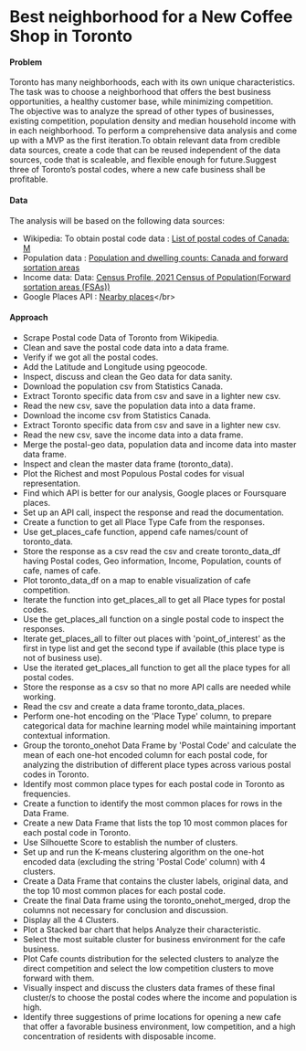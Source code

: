 # Best neighborhood for a New Coffee Shop in Toronto
#### Problem
Toronto has many neighborhoods, each with its own unique characteristics. The task was to  choose a neighborhood that offers the best business opportunities, a healthy customer base, while minimizing competition.</br>
The objective was to analyze the spread of other types of businesses, existing competition, population density and median household income with in each neighborhood. To perform a comprehensive data analysis and come up with a MVP as the first iteration.To obtain relevant data from credible data sources, create a code that can be reused independent of the data sources, code that is scaleable, and flexible enough for future.Suggest three of Toronto’s postal codes, where a new cafe business shall be profitable.
#### Data
The analysis will be based on the following data sources:</br>
   - Wikipedia: To obtain postal code data : [List of postal codes of Canada: M](https://en.wikipedia.org/wiki/List_of_postal_codes_of_Canada:_M)</br>
   - Population data : [Population and dwelling counts: Canada and forward sortation areas](https://www150.statcan.gc.ca/t1/tbl1/en/tv.action?pid=9810001901)</br>
   - Income data: Data: [Census Profile, 2021 Census of Population(Forward sortation areas (FSAs))](https://www12.statcan.gc.ca/census-recensement/2021/dp-pd/prof/details/download-telecharger.cfm?Lang=E)</br>
   - Google Places API : [Nearby places](https://developers.google.com/maps/documentation/places/web-service/supported_types?_gl=1*gb02v5*_up*MQ..*_ga*MTY4MjAzNTA0MS4xNzMzNjg2NTMz*_ga_NRWSTWS78N*MTczMzY4NjUzMi4xLjEuMTczMzY4Nzk5Ni4wLjAuMA..)</br>
#### Approach
- Scrape Postal code Data of Toronto from Wikipedia.
- Clean and save the postal code data into a data frame.
- Verify if we got all the postal codes.
- Add the Latitude and Longitude using pgeocode.
- Inspect, discuss and clean the Geo data for data sanity.
- Download the population csv from Statistics Canada.
- Extract Toronto specific data from csv and save in a lighter new csv.
- Read the new csv, save the population data into a data frame.
- Download the income csv from Statistics Canada.
- Extract Toronto specific data from csv and save in a lighter new csv.
- Read the new csv, save the income data into a data frame.
- Merge the postal-geo data, population data and income data into master data frame.
- Inspect and clean the master data frame (toronto_data).
- Plot the Richest and most Populous Postal codes for visual representation.
- Find which API is better for our analysis, Google places or Foursquare places.
- Set up an API call, inspect the response and read the documentation.
- Create a function to get all Place Type Cafe from the responses.
- Use get_places_cafe function, append cafe names/count of toronto_data.
- Store the response as a csv read the csv and create toronto_data_df having Postal codes, Geo information, Income, Population, counts of cafe, names of cafe.
- Plot toronto_data_df on a map to enable visualization of cafe competition.
- Iterate the function into get_places_all to get all Place types for postal codes.
- Use the get_places_all function on a single postal code to inspect the responses.
- Iterate get_places_all to filter out places with 'point_of_interest' as the first in type list and get the second type if available (this place type is not of business use).
- Use the iterated get_places_all function to get all the place types for all postal codes.
- Store the response as a csv so that no more API calls are needed while working.
- Read the csv and create a data frame toronto_data_places.
- Perform one-hot encoding on the 'Place Type' column, to prepare categorical data for machine learning model while maintaining important contextual information.
- Group the toronto_onehot Data Frame by 'Postal Code' and calculate the mean of each one-hot encoded column for each postal code, for analyzing the distribution of different place types across various postal codes in Toronto.
- Identify most common place types for each postal code in Toronto as frequencies.
- Create a function to identify the most common places for rows in the Data Frame.
- Create a new Data Frame that lists the top 10 most common places for each postal code in Toronto.
- Use Silhouette Score to establish the number of clusters.
- Set up and run the K-means clustering algorithm on the one-hot encoded data (excluding the string 'Postal Code' column) with 4 clusters.
- Create a Data Frame that contains the cluster labels, original data, and the top 10 most common places for each postal code.
- Create the final Data frame using the toronto_onehot_merged, drop the columns not necessary for conclusion and discussion.
- Display all the 4 Clusters.
- Plot a Stacked bar chart that helps Analyze their characteristic.
- Select the most suitable cluster for business environment for the cafe business.
- Plot Cafe counts distribution for the selected clusters to analyze the direct competition and select the low competition clusters to move forward with them.
- Visually inspect and discuss the clusters data frames of these final cluster/s to choose the postal codes where the income and population is high.
- Identify three suggestions of prime locations for opening a new cafe that offer a favorable business environment, low competition, and a high concentration of residents with disposable income.